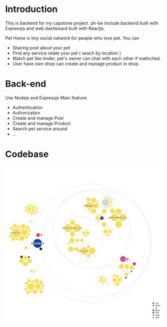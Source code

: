 # Introduction
This is backend for my capstone project.
ph-be include backend built with Expressjs and web dashboard built with Reactjs. 

Pet Home is tiny social network for people who love pet. You can
- Sharing post about your pet
- Find any service relate your pet ( seach by location )
- Match pet like tinder, pet's owner can chat with each other if mathched.
- User have own shop can create and manage product in shop .

# Back-end
Use Nodejs and Expressjs
Main feature:
- Authentication
- Authorization
- Create and manage Post
- Create and manage Product
- Search pet service around
- ...
# Codebase
![Visualization of the codebase](./diagram.svg)
